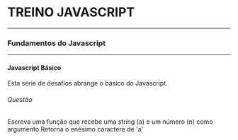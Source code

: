 # TREINO JAVASCRIPT #
---
### Fundamentos do Javascript ###
---
#### Javascript Básico
Esta série de desafios abrange o básico do Javascript.
###### Questão
Escreva uma função que recebe uma string (a) e um número (n) como argumento
Retorna o enésimo caractere de 'a'